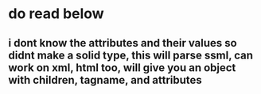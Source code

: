# do read below
## i dont know the attributes and their values so didnt make a solid type, this will parse ssml, can work on xml, html too, will give you an object with children, tagname, and attributes
